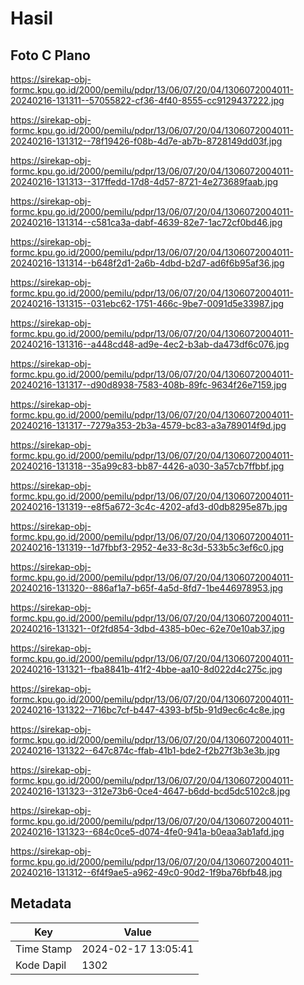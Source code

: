 # Hasil

## Foto C Plano

https://sirekap-obj-formc.kpu.go.id/2000/pemilu/pdpr/13/06/07/20/04/1306072004011-20240216-131311--57055822-cf36-4f40-8555-cc9129437222.jpg

https://sirekap-obj-formc.kpu.go.id/2000/pemilu/pdpr/13/06/07/20/04/1306072004011-20240216-131312--78f19426-f08b-4d7e-ab7b-8728149dd03f.jpg

https://sirekap-obj-formc.kpu.go.id/2000/pemilu/pdpr/13/06/07/20/04/1306072004011-20240216-131313--317ffedd-17d8-4d57-8721-4e273689faab.jpg

https://sirekap-obj-formc.kpu.go.id/2000/pemilu/pdpr/13/06/07/20/04/1306072004011-20240216-131314--c581ca3a-dabf-4639-82e7-1ac72cf0bd46.jpg

https://sirekap-obj-formc.kpu.go.id/2000/pemilu/pdpr/13/06/07/20/04/1306072004011-20240216-131314--b648f2d1-2a6b-4dbd-b2d7-ad6f6b95af36.jpg

https://sirekap-obj-formc.kpu.go.id/2000/pemilu/pdpr/13/06/07/20/04/1306072004011-20240216-131315--031ebc62-1751-466c-9be7-0091d5e33987.jpg

https://sirekap-obj-formc.kpu.go.id/2000/pemilu/pdpr/13/06/07/20/04/1306072004011-20240216-131316--a448cd48-ad9e-4ec2-b3ab-da473df6c076.jpg

https://sirekap-obj-formc.kpu.go.id/2000/pemilu/pdpr/13/06/07/20/04/1306072004011-20240216-131317--d90d8938-7583-408b-89fc-9634f26e7159.jpg

https://sirekap-obj-formc.kpu.go.id/2000/pemilu/pdpr/13/06/07/20/04/1306072004011-20240216-131317--7279a353-2b3a-4579-bc83-a3a789014f9d.jpg

https://sirekap-obj-formc.kpu.go.id/2000/pemilu/pdpr/13/06/07/20/04/1306072004011-20240216-131318--35a99c83-bb87-4426-a030-3a57cb7ffbbf.jpg

https://sirekap-obj-formc.kpu.go.id/2000/pemilu/pdpr/13/06/07/20/04/1306072004011-20240216-131319--e8f5a672-3c4c-4202-afd3-d0db8295e87b.jpg

https://sirekap-obj-formc.kpu.go.id/2000/pemilu/pdpr/13/06/07/20/04/1306072004011-20240216-131319--1d7fbbf3-2952-4e33-8c3d-533b5c3ef6c0.jpg

https://sirekap-obj-formc.kpu.go.id/2000/pemilu/pdpr/13/06/07/20/04/1306072004011-20240216-131320--886af1a7-b65f-4a5d-8fd7-1be446978953.jpg

https://sirekap-obj-formc.kpu.go.id/2000/pemilu/pdpr/13/06/07/20/04/1306072004011-20240216-131321--0f2fd854-3dbd-4385-b0ec-62e70e10ab37.jpg

https://sirekap-obj-formc.kpu.go.id/2000/pemilu/pdpr/13/06/07/20/04/1306072004011-20240216-131321--fba8841b-41f2-4bbe-aa10-8d022d4c275c.jpg

https://sirekap-obj-formc.kpu.go.id/2000/pemilu/pdpr/13/06/07/20/04/1306072004011-20240216-131322--716bc7cf-b447-4393-bf5b-91d9ec6c4c8e.jpg

https://sirekap-obj-formc.kpu.go.id/2000/pemilu/pdpr/13/06/07/20/04/1306072004011-20240216-131322--647c874c-ffab-41b1-bde2-f2b27f3b3e3b.jpg

https://sirekap-obj-formc.kpu.go.id/2000/pemilu/pdpr/13/06/07/20/04/1306072004011-20240216-131323--312e73b6-0ce4-4647-b6dd-bcd5dc5102c8.jpg

https://sirekap-obj-formc.kpu.go.id/2000/pemilu/pdpr/13/06/07/20/04/1306072004011-20240216-131323--684c0ce5-d074-4fe0-941a-b0eaa3ab1afd.jpg

https://sirekap-obj-formc.kpu.go.id/2000/pemilu/pdpr/13/06/07/20/04/1306072004011-20240216-131312--6f4f9ae5-a962-49c0-90d2-1f9ba76bfb48.jpg


## Metadata

| Key        | Value               |
| ---------- | ------------------- |
| Time Stamp | 2024-02-17 13:05:41 |
| Kode Dapil | 1302                |



